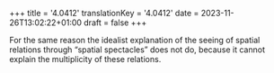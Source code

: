 +++
title = '4.0412'
translationKey = '4.0412'
date = 2023-11-26T13:02:22+01:00
draft = false
+++

For the same reason the idealist explanation of the seeing of spatial relations through “spatial spectacles” does not do, because it cannot explain the multiplicity of these relations.
